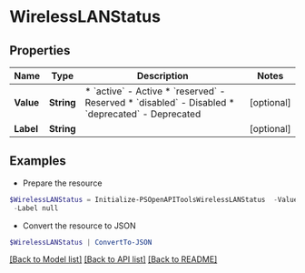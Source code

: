 # WirelessLANStatus
## Properties

Name | Type | Description | Notes
------------ | ------------- | ------------- | -------------
**Value** | **String** | * &#x60;active&#x60; - Active * &#x60;reserved&#x60; - Reserved * &#x60;disabled&#x60; - Disabled * &#x60;deprecated&#x60; - Deprecated | [optional] 
**Label** | **String** |  | [optional] 

## Examples

- Prepare the resource
```powershell
$WirelessLANStatus = Initialize-PSOpenAPIToolsWirelessLANStatus  -Value null `
 -Label null
```

- Convert the resource to JSON
```powershell
$WirelessLANStatus | ConvertTo-JSON
```

[[Back to Model list]](../README.md#documentation-for-models) [[Back to API list]](../README.md#documentation-for-api-endpoints) [[Back to README]](../README.md)


